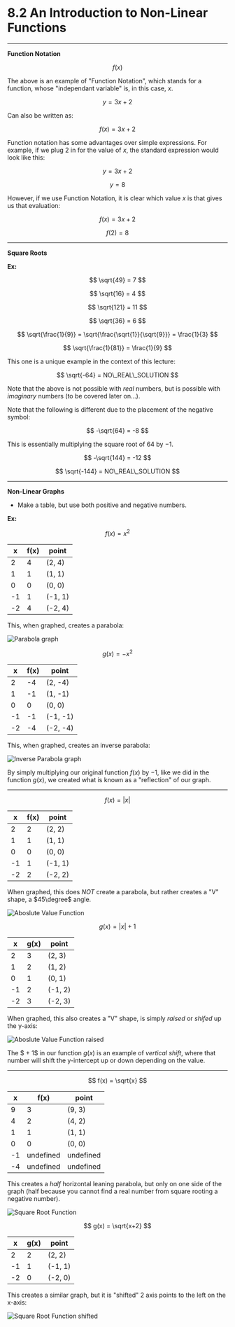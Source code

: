 # 8.2 An Introduction to Non-Linear Functions

---

**Function Notation**

$$ f(x) $$

The above is an example of "Function Notation", which stands for a function,
whose "independant variable" is, in this case, $x$.

$$ y = 3x + 2 $$

Can also be written as:

$$ f(x) = 3x + 2 $$

Function notation has some advantages over simple expressions. For example, if
we plug $2$ in for the value of $x$, the standard expression would look like
this:

$$ y = 3x + 2 $$

$$ y = 8 $$

However, if we use Function Notation, it is clear which value $x$ is that gives
us that evaluation:

$$ f(x) = 3x + 2 $$

$$ f(2) = 8 $$

---

**Square Roots**

**Ex:**

$$ \sqrt{49} = 7 $$

$$ \sqrt{16} = 4 $$

$$ \sqrt{121} = 11 $$

$$ \sqrt{36} = 6 $$

$$ \sqrt{\frac{1}{9}} = \sqrt{\frac{\sqrt{1}}{\sqrt{9}}} = \frac{1}{3} $$

$$ \sqrt{\frac{1}{81}} = \frac{1}{9} $$

This one is a unique example in the context of this lecture:

$$ \sqrt{-64} = NO\_REAL\_SOLUTION $$

Note that the above is not possible with _real_ numbers, but is possible with
_imaginary_ numbers (to be covered later on...).

Note that the following is different due to the placement of the negative
symbol:

$$ -\sqrt{64} = -8 $$

This is essentially multiplying the square root of $64$ by $-1$.

$$ -\sqrt{144} = -12 $$

$$ \sqrt{-144} = NO\_REAL\_SOLUTION $$

---

**Non-Linear Graphs**

- Make a table, but use both positive and negative numbers.

**Ex:**

$$ f(x) = x^2 $$

| x  | f(x) | point   |
| -- | ---- | ------- |
| 2  | 4    | (2, 4)  |
| 1  | 1    | (1, 1)  |
| 0  | 0    | (0, 0)  |
| -1 | 1    | (-1, 1) |
| -2 | 4    | (-2, 4) |

This, when graphed, creates a parabola:

![Parabola graph](./intermediate_algebra_08.2_1.png)

$$ g(x) = -x^2 $$

| x  | f(x) | point    |
| -- | ---- | -------- |
| 2  | -4   | (2, -4)  |
| 1  | -1   | (1, -1)  |
| 0  | 0    | (0, 0)   |
| -1 | -1   | (-1, -1) |
| -2 | -4   | (-2, -4) |

This, when graphed, creates an inverse parabola:

![Inverse Parabola graph](./intermediate_algebra_08.2_2.png)

By simply multiplying our original function $f(x)$ by $-1$, like we did in the
function $g(x)$, we created what is known as a "reflection" of our graph.

---

$$ f(x) = |x| $$

| x  | f(x) | point   |
| -- | ---- | ------- |
| 2  | 2    | (2, 2)  |
| 1  | 1    | (1, 1)  |
| 0  | 0    | (0, 0)  |
| -1 | 1    | (-1, 1) |
| -2 | 2    | (-2, 2) |

When graphed, this does _NOT_ create a parabola, but rather creates a "V" shape,
a $45\degree$ angle.

![Aboslute Value Function](./intermediate_algebra_08.2_3.png)

$$ g(x) = |x| + 1 $$

| x  | g(x) | point   |
| -- | ---- | ------- |
| 2  | 3    | (2, 3)  |
| 1  | 2    | (1, 2)  |
| 0  | 1    | (0, 1)  |
| -1 | 2    | (-1, 2) |
| -2 | 3    | (-2, 3) |

When graphed, this also creates a "V" shape, is simply _raised_ or _shifed_ up
the y-axis:

![Aboslute Value Function raised](./intermediate_algebra_08.2_4.png)

The $ + 1$ in our function $g(x)$ is an example of _vertical shift_, where that
number will shift the y-intercept up or down depending on the value.

---

$$ f(x) = \sqrt{x} $$

| x  | f(x)      | point     |
| -- | --------- | --------- |
| 9  | 3         | (9, 3)    |
| 4  | 2         | (4, 2)    |
| 1  | 1         | (1, 1)    |
| 0  | 0         | (0, 0)    |
| -1 | undefined | undefined |
| -4 | undefined | undefined |

This creates a _half_ horizontal leaning parabola, but only on one side of the
graph (half because you cannot find a real number from square rooting a negative
number).

![Square Root Function](./intermediate_algebra_08.2_5.png)

$$ g(x) = \sqrt{x+2} $$

| x  | g(x) | point   |
| -- | ---- | ------- |
| 2  | 2    | (2, 2)  |
| -1 | 1    | (-1, 1) |
| -2 | 0    | (-2, 0) |

This creates a similar graph, but it is "shifted" $2$ axis points to the left on
the x-axis:

![Square Root Function shifted](./intermediate_algebra_08.2_6.png)
